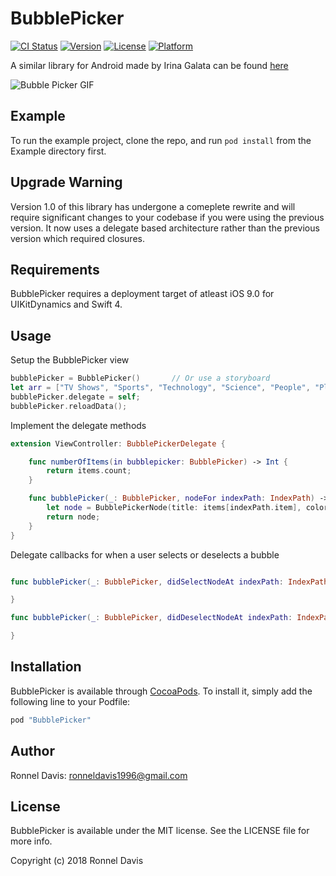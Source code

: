 # BubblePicker

[![CI Status](http://img.shields.io/travis/ronnel_davis@yahoo.com/BubblePicker.svg?style=flat)](https://travis-ci.org/ronnel_davis@yahoo.com/BubblePicker)
[![Version](https://img.shields.io/cocoapods/v/BubblePicker.svg?style=flat)](http://cocoapods.org/pods/BubblePicker)
[![License](https://img.shields.io/cocoapods/l/BubblePicker.svg?style=flat)](http://cocoapods.org/pods/BubblePicker)
[![Platform](https://img.shields.io/cocoapods/p/BubblePicker.svg?style=flat)](http://cocoapods.org/pods/BubblePicker)

A similar library for Android made by Irina Galata can be found [here](https://github.com/igalata/Bubble-Picker)

![Bubble Picker GIF](http://i.giphy.com/lyVR0Y9GrgKti.gif)

## Example

To run the example project, clone the repo, and run `pod install` from the Example directory first.

## Upgrade Warning

Version 1.0 of this library has undergone a comeplete rewrite and will require significant changes to your codebase if you were using the previous version. It now uses a delegate based architecture rather than the previous version which required closures.

## Requirements

BubblePicker requires a deployment target of atleast iOS 9.0 for UIKitDynamics and Swift 4. 

## Usage

Setup the BubblePicker view

```Swift 
bubblePicker = BubblePicker()       // Or use a storyboard
let arr = ["TV Shows", "Sports", "Technology", "Science", "People", "Places", "Music", "Photography"]
bubblePicker.delegate = self;
bubblePicker.reloadData();
```

Implement the delegate methods

```Swift 
extension ViewController: BubblePickerDelegate {

    func numberOfItems(in bubblepicker: BubblePicker) -> Int {
        return items.count;
    }

    func bubblePicker(_: BubblePicker, nodeFor indexPath: IndexPath) -> BubblePickerNode {
        let node = BubblePickerNode(title: items[indexPath.item], color: UIColor.red, image: UIImage());
        return node;
    }
}
```

Delegate callbacks for when a user selects or deselects a bubble

```Swift

func bubblePicker(_: BubblePicker, didSelectNodeAt indexPath: IndexPath) {

}

func bubblePicker(_: BubblePicker, didDeselectNodeAt indexPath: IndexPath) {

}
```


## Installation

BubblePicker is available through [CocoaPods](http://cocoapods.org). To install
it, simply add the following line to your Podfile:

```ruby
pod "BubblePicker"
```

## Author

Ronnel Davis: ronneldavis1996@gmail.com

## License

BubblePicker is available under the MIT license. See the LICENSE file for more info.

Copyright (c) 2018 Ronnel Davis
